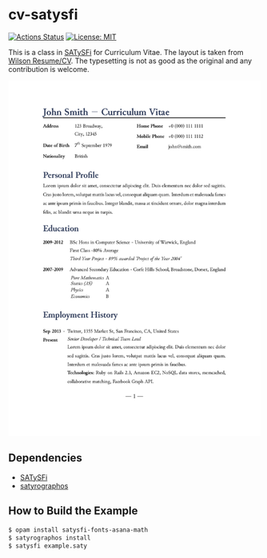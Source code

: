 cv-satysfi
==========

[![Actions Status](https://github.com/MasWag/cv-satysfi/workflows/build/badge.svg)](https://github.com/MasWag/cv-satysfi/actions)
[![License: MIT](https://img.shields.io/badge/License-MIT-yellow.svg)](./LICENSE)

This is a class in [SATySFi](https://github.com/gfngfn/SATySFi) for Curriculum Vitae. The layout is taken from [Wilson Resume/CV](https://github.com/watsonbox/cv_template_2004). The typesetting is not as good as the original and any contribution is welcome.

![an example of CV](./example.png)

Dependencies
------------

- [SATySFi](https://github.com/gfngfn/SATySFi)
- [satyrographos](https://github.com/na4zagin3/satyrographos)

How to Build the Example
------------------------

```shell
$ opam install satysfi-fonts-asana-math
$ satyrographos install
$ satysfi example.saty
```

